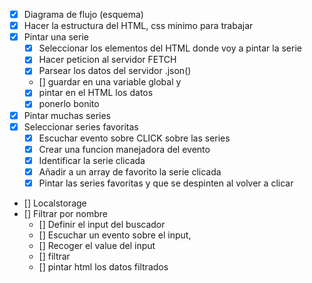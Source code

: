 - [x] Diagrama de flujo (esquema)
- [x] Hacer la estructura del HTML, css minimo para trabajar
- [x] Pintar una serie
  - [x] Seleccionar los elementos del HTML donde voy a pintar la serie
  - [x] Hacer peticion al servidor FETCH
  - [x] Parsear los datos del servidor .json()
  - [] guardar en una variable global y
  - [x] pintar en el HTML los datos
  - [x] ponerlo bonito
- [x] Pintar muchas series
- [x] Seleccionar series favoritas
  - [x] Escuchar evento sobre CLICK sobre las series
  - [x] Crear una funcion manejadora del evento
  - [x] Identificar la serie clicada
  - [x] Añadir a un array de favorito la serie clicada
  - [x] Pintar las series favoritas y que se despinten al volver a clicar
- [] Localstorage
- [] Filtrar por nombre
  - [] Definir el input del buscador
  - [] Escuchar un evento sobre el input,
  - [] Recoger el value del input
  - [] filtrar
  - [] pintar html los datos filtrados
